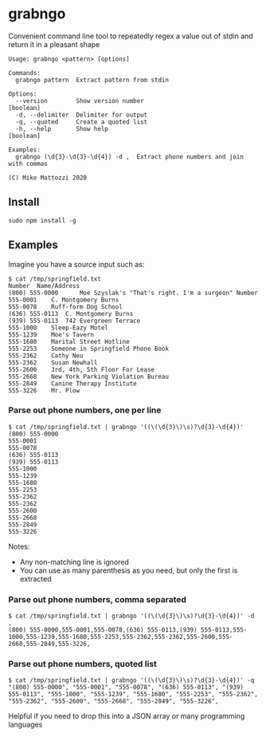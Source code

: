 # grabngo
Convenient command line tool to repeatedly regex a value out of stdin and return it in a pleasant shape

```
Usage: grabngo <pattern> [options]

Commands:
  grabngo pattern  Extract pattern from stdin

Options:
  --version        Show version number                                 [boolean]
  -d, --delimiter  Delimiter for output
  -q, --quoted     Create a quoted list
  -h, --help       Show help                                           [boolean]

Examples:
  grabngo (\d{3}-\d{3}-\d{4}) -d ,  Extract phone numbers and join with commas

(C) Mike Mattozzi 2020
```

## Install
```
sudo npm install -g 
```

## Examples

Imagine you have a source input such as:
```
$ cat /tmp/springfield.txt
Number	Name/Address
(800) 555-0000  	Moe Szyslak's "That's right. I'm a surgeon" Number
555-0001	C. Montgomery Burns
555-0078	Ruff-form Dog School
(636) 555-0113	C. Montgomery Burns
(939) 555-0113	742 Evergreen Terrace
555-1000	Sleep-Eazy Motel
555-1239	Moe's Tavern
555-1680  	Marital Street Hotline
555-2253	Someone in Springfield Phone Book
555-2362	Cathy Neu
555-2362	Susan Newhall
555-2600	3rd, 4th, 5th Floor For Lease
555-2668	New York Parking Violation Bureau
555-2849	Canine Therapy Institute
555-3226	Mr. Plow
```

### Parse out phone numbers, one per line
```
$ cat /tmp/springfield.txt | grabngo '((\(\d{3}\)\s)?\d{3}-\d{4})'
(800) 555-0000
555-0001
555-0078
(636) 555-0113
(939) 555-0113
555-1000
555-1239
555-1680
555-2253
555-2362
555-2362
555-2600
555-2668
555-2849
555-3226
```
Notes:
* Any non-matching line is ignored
* You can use as many parenthesis as you need, but only the first is extracted

### Parse out phone numbers, comma separated
```
$ cat /tmp/springfield.txt | grabngo '((\(\d{3}\)\s)?\d{3}-\d{4})' -d ,
(800) 555-0000,555-0001,555-0078,(636) 555-0113,(939) 555-0113,555-1000,555-1239,555-1680,555-2253,555-2362,555-2362,555-2600,555-2668,555-2849,555-3226,
```

### Parse out phone numbers, quoted list
```
$ cat /tmp/springfield.txt | grabngo '((\(\d{3}\)\s)?\d{3}-\d{4})' -q
"(800) 555-0000", "555-0001", "555-0078", "(636) 555-0113", "(939) 555-0113", "555-1000", "555-1239", "555-1680", "555-2253", "555-2362", "555-2362", "555-2600", "555-2668", "555-2849", "555-3226",
```
Helpful if you need to drop this into a JSON array or many programming languages

